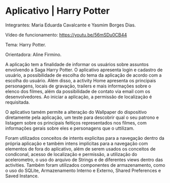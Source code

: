 # Aplicativo | Harry Potter

Integrantes: Maria Eduarda Cavalcante e Yasmim Borges Dias. 

Vídeo de funcionamento: https://youtu.be/56mSDu0CB44

Tema: Harry Potter. 

Orientadora: Aline Firmino. 

A aplicação tem a finalidade de informar os usuários sobre assuntos envolvendo a Saga Harry Potter. O aplicativo apresenta login e cadastro de usuário, a possibilidade de escolha do tema da aplicação de acordo com a escolha do usuário. Além disso, a activity Home apresenta os principais personagens, locais de gravação, trailers e mais informações sobre o elenco dos filmes, além da possibilidade de contato via email com os desenvolvedores. Ao iniciar a aplicação, a permissão de localização é requisitada.

O aplicativo tamém permite a alteração do Wallpaper do dispositivo diretamente pela aplicação, um teste para descobrir qual o seu patrono e listagem sobre os principais feitiços representados nos filmes, com informações gerais sobre eles e personagens que o uttilizam. 

Foram utilizados conceitos de intents explicitas para a navegação dentro da própria aplicação e também intens implícitas para a navegação com elementos de fora do aplicativo, além de serem usados os conceitos de condiconal, acesso de localização e permissão, a utilização do acelerometro, o uso do arquivo de Strings e de diferentes views dentro das activities. Também foram utilizados componentes de armazenamento, como o uso do SQLite, Armazenamento Interno e Externo, Shared Preferences e Saved Instance.  
